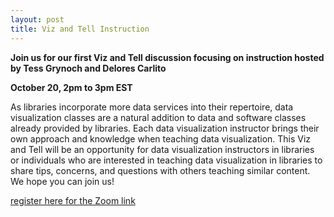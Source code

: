 ```yaml
---
layout: post
title: Viz and Tell Instruction
---
```

**Join us for our first Viz and Tell discussion focusing on instruction hosted by Tess Grynoch and Delores Carlito**

**October 20, 2pm to 3pm EST**

As libraries incorporate more data services into their repertoire, data visualization classes are a natural addition to data and software classes already provided by libraries. Each data visualization instructor brings their own approach and knowledge when teaching data visualization. This Viz and Tell will be an opportunity for data visualization instructors in libraries or individuals who are interested in teaching data visualization in libraries to share tips, concerns, and questions with others teaching similar content. We hope you can join us!

[register here for the Zoom link](https://umich.zoom.us/meeting/register/tJYkc-2vpzMsGteYfvetMS7aZxq4PSMhk2S0)
